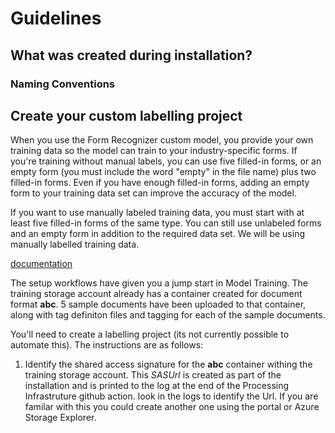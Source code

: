 # Guidelines

## What was created during installation?

### Naming Conventions

## Create your custom labelling project

When you use the Form Recognizer custom model, you provide your own training data so the model can train to your industry-specific forms. If you're training without manual labels, you can use five filled-in forms, or an empty form (you must include the word "empty" in the file name) plus two filled-in forms. Even if you have enough filled-in forms, adding an empty form to your training data set can improve the accuracy of the model.

If you want to use manually labeled training data, you must start with at least five filled-in forms of the same type. You can still use unlabeled forms and an empty form in addition to the required data set. We will be using manually labelled training data.

[documentation](https://docs.microsoft.com/en-us/azure/cognitive-services/form-recognizer/build-training-data-set)

The setup workflows have given you a jump start in Model Training.  The training storage account already has a container created for document format **abc**.  5 sample documents have been uploaded to that container, along with tag definiton files and tagging for each of the sample documents.

You'll need to create a labelling project (its not currently possible to automate this).  The instructions are as follows:

1. Identify the shared access signature for the **abc** container withing the training storage account. This *SASUrl* is created as part of the installation and is printed to the log at the end of the Processing Infrastruture github action.  look in the logs to identify the Url.  If you are familar with this you could create another one using the portal or Azure Storage Explorer.

